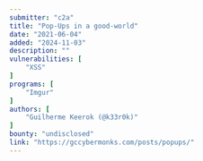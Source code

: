 ```yaml
---
submitter: "c2a"
title: "Pop-Ups in a good-world"
date: "2021-06-04"
added: "2024-11-03"
description: ""
vulnerabilities: [
    "XSS"
]
programs: [
    "Imgur"
]
authors: [
    "Guilherme Keerok (@k33r0k)"
]
bounty: "undisclosed"
link: "https://gccybermonks.com/posts/popups/"
---
```




